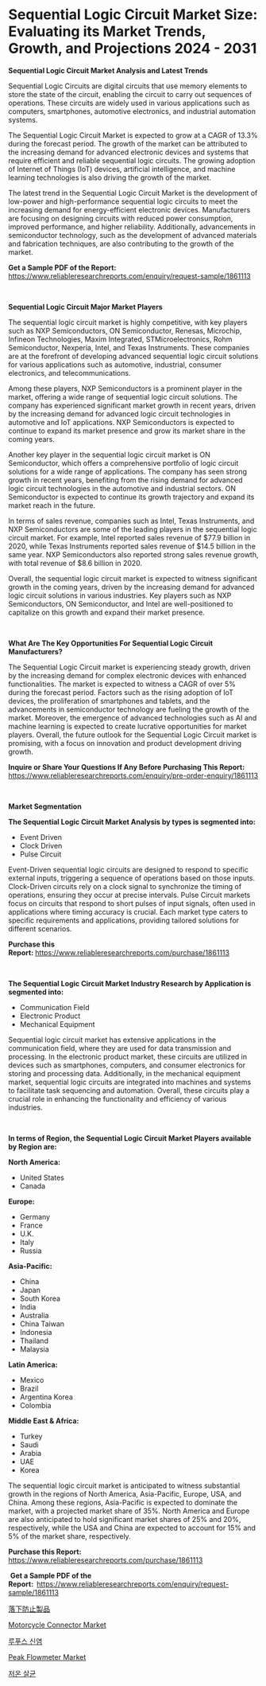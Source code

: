 <p><h1>Sequential Logic Circuit Market Size: Evaluating its Market Trends, Growth, and Projections 2024 - 2031</h1></p><p><strong>Sequential Logic Circuit Market Analysis and Latest Trends</strong></p>
<p><p>Sequential Logic Circuits are digital circuits that use memory elements to store the state of the circuit, enabling the circuit to carry out sequences of operations. These circuits are widely used in various applications such as computers, smartphones, automotive electronics, and industrial automation systems.</p><p>The Sequential Logic Circuit Market is expected to grow at a CAGR of 13.3% during the forecast period. The growth of the market can be attributed to the increasing demand for advanced electronic devices and systems that require efficient and reliable sequential logic circuits. The growing adoption of Internet of Things (IoT) devices, artificial intelligence, and machine learning technologies is also driving the growth of the market.</p><p>The latest trend in the Sequential Logic Circuit Market is the development of low-power and high-performance sequential logic circuits to meet the increasing demand for energy-efficient electronic devices. Manufacturers are focusing on designing circuits with reduced power consumption, improved performance, and higher reliability. Additionally, advancements in semiconductor technology, such as the development of advanced materials and fabrication techniques, are also contributing to the growth of the market.</p></p>
<p><strong>Get a Sample PDF of the Report:&nbsp;</strong> <a href="https://www.reliableresearchreports.com/enquiry/request-sample/1861113">https://www.reliableresearchreports.com/enquiry/request-sample/1861113</a></p>
<p>&nbsp;</p>
<p><strong>Sequential Logic Circuit Major Market Players</strong></p>
<p><p>The sequential logic circuit market is highly competitive, with key players such as NXP Semiconductors, ON Semiconductor, Renesas, Microchip, Infineon Technologies, Maxim Integrated, STMicroelectronics, Rohm Semiconductor, Nexperia, Intel, and Texas Instruments. These companies are at the forefront of developing advanced sequential logic circuit solutions for various applications such as automotive, industrial, consumer electronics, and telecommunications.</p><p>Among these players, NXP Semiconductors is a prominent player in the market, offering a wide range of sequential logic circuit solutions. The company has experienced significant market growth in recent years, driven by the increasing demand for advanced logic circuit technologies in automotive and IoT applications. NXP Semiconductors is expected to continue to expand its market presence and grow its market share in the coming years.</p><p>Another key player in the sequential logic circuit market is ON Semiconductor, which offers a comprehensive portfolio of logic circuit solutions for a wide range of applications. The company has seen strong growth in recent years, benefiting from the rising demand for advanced logic circuit technologies in the automotive and industrial sectors. ON Semiconductor is expected to continue its growth trajectory and expand its market reach in the future.</p><p>In terms of sales revenue, companies such as Intel, Texas Instruments, and NXP Semiconductors are some of the leading players in the sequential logic circuit market. For example, Intel reported sales revenue of $77.9 billion in 2020, while Texas Instruments reported sales revenue of $14.5 billion in the same year. NXP Semiconductors also reported strong sales revenue growth, with total revenue of $8.6 billion in 2020.</p><p>Overall, the sequential logic circuit market is expected to witness significant growth in the coming years, driven by the increasing demand for advanced logic circuit solutions in various industries. Key players such as NXP Semiconductors, ON Semiconductor, and Intel are well-positioned to capitalize on this growth and expand their market presence.</p></p>
<p>&nbsp;</p>
<p><strong>What Are The Key Opportunities For Sequential Logic Circuit Manufacturers?</strong></p>
<p><p>The Sequential Logic Circuit market is experiencing steady growth, driven by the increasing demand for complex electronic devices with enhanced functionalities. The market is expected to witness a CAGR of over 5% during the forecast period. Factors such as the rising adoption of IoT devices, the proliferation of smartphones and tablets, and the advancements in semiconductor technology are fueling the growth of the market. Moreover, the emergence of advanced technologies such as AI and machine learning is expected to create lucrative opportunities for market players. Overall, the future outlook for the Sequential Logic Circuit market is promising, with a focus on innovation and product development driving growth.</p></p>
<p><strong>Inquire or Share Your Questions If Any Before Purchasing This Report:</strong> <a href="https://www.reliableresearchreports.com/enquiry/pre-order-enquiry/1861113">https://www.reliableresearchreports.com/enquiry/pre-order-enquiry/1861113</a></p>
<p>&nbsp;</p>
<p><strong>Market Segmentation</strong></p>
<p><strong>The Sequential Logic Circuit Market Analysis by types is segmented into:</strong></p>
<p><ul><li>Event Driven</li><li>Clock Driven</li><li>Pulse Circuit</li></ul></p>
<p><p>Event-Driven sequential logic circuits are designed to respond to specific external inputs, triggering a sequence of operations based on those inputs. Clock-Driven circuits rely on a clock signal to synchronize the timing of operations, ensuring they occur at precise intervals. Pulse Circuit markets focus on circuits that respond to short pulses of input signals, often used in applications where timing accuracy is crucial. Each market type caters to specific requirements and applications, providing tailored solutions for different scenarios.</p></p>
<p><strong>Purchase this Report:&nbsp;</strong><a href="https://www.reliableresearchreports.com/purchase/1861113">https://www.reliableresearchreports.com/purchase/1861113</a></p>
<p>&nbsp;</p>
<p><strong>The Sequential Logic Circuit Market Industry Research by Application is segmented into:</strong></p>
<p><ul><li>Communication Field</li><li>Electronic Product</li><li>Mechanical Equipment</li></ul></p>
<p><p>Sequential logic circuit market has extensive applications in the communication field, where they are used for data transmission and processing. In the electronic product market, these circuits are utilized in devices such as smartphones, computers, and consumer electronics for storing and processing data. Additionally, in the mechanical equipment market, sequential logic circuits are integrated into machines and systems to facilitate task sequencing and automation. Overall, these circuits play a crucial role in enhancing the functionality and efficiency of various industries.</p></p>
<p>&nbsp;</p>
<p><strong>In terms of Region, the Sequential Logic Circuit Market Players available by Region are:</strong></p>
<p>
    <p> <strong> North America: </strong>
        <ul>
            <li>United States</li>
            <li>Canada</li>
        </ul>
        </p> 
    <p> <strong> Europe: </strong>
        <ul>
            <li>Germany</li>
            <li>France</li>
            <li>U.K.</li>
            <li>Italy</li>
            <li>Russia</li>
        </ul>
        </p> 
    <p> <strong> Asia-Pacific: </strong>
        <ul>
            <li>China</li>
            <li>Japan</li>
            <li>South Korea</li>
            <li>India</li>
            <li>Australia</li>
            <li>China Taiwan</li>
            <li>Indonesia</li>
            <li>Thailand</li>
            <li>Malaysia</li>
        </ul>
        </p> 
    <p> <strong> Latin America: </strong>
        <ul>
            <li>Mexico</li>
            <li>Brazil</li>
            <li>Argentina Korea</li>
            <li>Colombia</li>
        </ul>
        </p> 
    <p> <strong> Middle East & Africa: </strong>
        <ul>
            <li>Turkey</li>
            <li>Saudi</li>
            <li>Arabia</li>
            <li>UAE</li>
            <li>Korea</li>
        </ul>
    </p>
    </p>
<p><p>The sequential logic circuit market is anticipated to witness substantial growth in the regions of North America, Asia-Pacific, Europe, USA, and China. Among these regions, Asia-Pacific is expected to dominate the market, with a projected market share of 35%. North America and Europe are also anticipated to hold significant market shares of 25% and 20%, respectively, while the USA and China are expected to account for 15% and 5% of the market share, respectively.</p></p>
<p><strong>Purchase this Report: </strong><a href="https://www.reliableresearchreports.com/purchase/1861113">https://www.reliableresearchreports.com/purchase/1861113</a></p>
<p>&nbsp;<strong>Get a Sample PDF of the Report:&nbsp;&nbsp;</strong><a href="https://www.reliableresearchreports.com/enquiry/request-sample/1861113">https://www.reliableresearchreports.com/enquiry/request-sample/1861113</a></p>
<p><strong></strong></p>
<p><p><a href="https://github.com/adcxff01450218/Market-Research-Report-List-1/blob/main/774812611832.md">落下防止製品</a></p><p><a href="https://issuu.com/reportprime-2/docs/motorcycle-connector-market-size-2030.pptx">Motorcycle Connector Market</a></p><p><a href="https://github.com/vsn7qpua81q/Market-Research-Report-List-1/blob/main/609969010996.md">루푸스 신염</a></p><p><a href="https://github.com/jhcraigie/Market-Research-Report-List-2/blob/main/peak-flowmeter-market.md">Peak Flowmeter Market</a></p><p><a href="https://github.com/trmesnao7959541/Market-Research-Report-List-1/blob/main/117502610995.md">저온 살균</a></p></p>